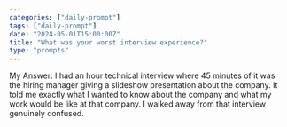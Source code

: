 ```yaml
---
categories: ["daily-prompt"]
tags: ["daily-prompt"]
date: "2024-05-01T15:00:00Z"
title: "What was your worst interview experience?"
type: "prompts"
---
```


My Answer: I had an hour technical interview where 45 minutes of it was the hiring manager giving a slideshow presentation about the company. It told me exactly what I wanted to know about the company and what my work would be like at that company. I walked away from that interview genuinely confused.
